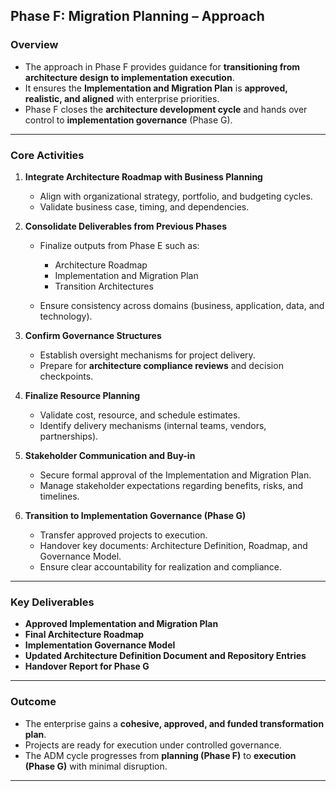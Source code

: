 
## **Phase F: Migration Planning – Approach**

### **Overview**

* The approach in Phase F provides guidance for **transitioning from architecture design to implementation execution**.
* It ensures the **Implementation and Migration Plan** is **approved, realistic, and aligned** with enterprise priorities.
* Phase F closes the **architecture development cycle** and hands over control to **implementation governance** (Phase G).

---

### **Core Activities**

1. **Integrate Architecture Roadmap with Business Planning**

   * Align with organizational strategy, portfolio, and budgeting cycles.
   * Validate business case, timing, and dependencies.

2. **Consolidate Deliverables from Previous Phases**

   * Finalize outputs from Phase E such as:

     * Architecture Roadmap
     * Implementation and Migration Plan
     * Transition Architectures
   * Ensure consistency across domains (business, application, data, and technology).

3. **Confirm Governance Structures**

   * Establish oversight mechanisms for project delivery.
   * Prepare for **architecture compliance reviews** and decision checkpoints.

4. **Finalize Resource Planning**

   * Validate cost, resource, and schedule estimates.
   * Identify delivery mechanisms (internal teams, vendors, partnerships).

5. **Stakeholder Communication and Buy-in**

   * Secure formal approval of the Implementation and Migration Plan.
   * Manage stakeholder expectations regarding benefits, risks, and timelines.

6. **Transition to Implementation Governance (Phase G)**

   * Transfer approved projects to execution.
   * Handover key documents: Architecture Definition, Roadmap, and Governance Model.
   * Ensure clear accountability for realization and compliance.

---

### **Key Deliverables**

* **Approved Implementation and Migration Plan**
* **Final Architecture Roadmap**
* **Implementation Governance Model**
* **Updated Architecture Definition Document and Repository Entries**
* **Handover Report for Phase G**

---

### **Outcome**

* The enterprise gains a **cohesive, approved, and funded transformation plan**.
* Projects are ready for execution under controlled governance.
* The ADM cycle progresses from **planning (Phase F)** to **execution (Phase G)** with minimal disruption.

---

